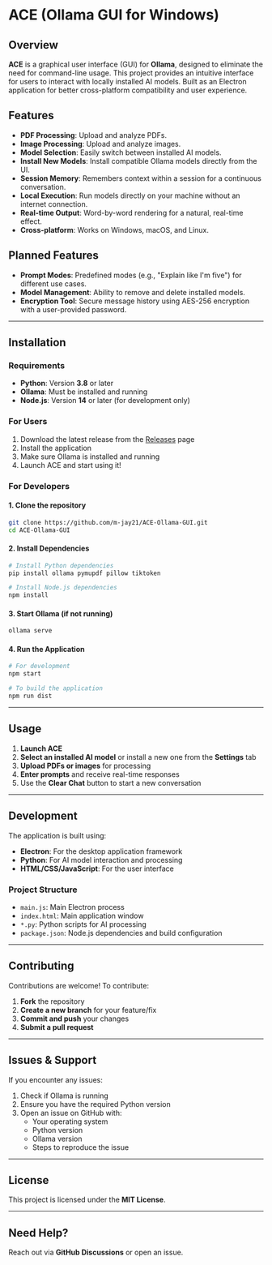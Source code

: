 # **ACE (Ollama GUI for Windows)**

## **Overview**
**ACE** is a graphical user interface (GUI) for **Ollama**, designed to eliminate the need for command-line usage. This project provides an intuitive interface for users to interact with locally installed AI models. Built as an Electron application for better cross-platform compatibility and user experience.

## **Features**
- **PDF Processing**: Upload and analyze PDFs.
- **Image Processing**: Upload and analyze images.
- **Model Selection**: Easily switch between installed AI models.
- **Install New Models**: Install compatible Ollama models directly from the UI.
- **Session Memory**: Remembers context within a session for a continuous conversation.
- **Local Execution**: Run models directly on your machine without an internet connection.
- **Real-time Output**: Word-by-word rendering for a natural, real-time effect.
- **Cross-platform**: Works on Windows, macOS, and Linux.

## **Planned Features**
- **Prompt Modes**: Predefined modes (e.g., "Explain like I'm five") for different use cases.
- **Model Management**: Ability to remove and delete installed models.
- **Encryption Tool**: Secure message history using AES-256 encryption with a user-provided password.

---

## **Installation**

### **Requirements**
- **Python**: Version **3.8** or later
- **Ollama**: Must be installed and running
- **Node.js**: Version **14** or later (for development only)

### **For Users**
1. Download the latest release from the [Releases](https://github.com/m-jay21/ACE-Ollama-GUI/releases) page
2. Install the application
3. Make sure Ollama is installed and running
4. Launch ACE and start using it!

### **For Developers**

#### **1. Clone the repository**
```sh
git clone https://github.com/m-jay21/ACE-Ollama-GUI.git
cd ACE-Ollama-GUI
```

#### **2. Install Dependencies**
```sh
# Install Python dependencies
pip install ollama pymupdf pillow tiktoken

# Install Node.js dependencies
npm install
```

#### **3. Start Ollama (if not running)**
```sh
ollama serve
```

#### **4. Run the Application**
```sh
# For development
npm start

# To build the application
npm run dist
```

---

## **Usage**
1. **Launch ACE**
2. **Select an installed AI model** or install a new one from the **Settings** tab
3. **Upload PDFs or images** for processing
4. **Enter prompts** and receive real-time responses
5. Use the **Clear Chat** button to start a new conversation

---

## **Development**
The application is built using:
- **Electron**: For the desktop application framework
- **Python**: For AI model interaction and processing
- **HTML/CSS/JavaScript**: For the user interface

### **Project Structure**
- `main.js`: Main Electron process
- `index.html`: Main application window
- `*.py`: Python scripts for AI processing
- `package.json`: Node.js dependencies and build configuration

---

## **Contributing**
Contributions are welcome! To contribute:

1. **Fork** the repository
2. **Create a new branch** for your feature/fix
3. **Commit and push** your changes
4. **Submit a pull request**

---

## **Issues & Support**
If you encounter any issues:
1. Check if Ollama is running
2. Ensure you have the required Python version
3. Open an issue on GitHub with:
   - Your operating system
   - Python version
   - Ollama version
   - Steps to reproduce the issue

---

## **License**
This project is licensed under the **MIT License**.

---

## **Need Help?**
Reach out via **GitHub Discussions** or open an issue.

